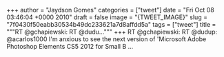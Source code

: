 
+++
author = "Jaydson Gomes"
categories = ["tweet"]
date = "Fri Oct 08 03:46:04 +0000 2010"
draft = false
image = "{TWEET_IMAGE}"
slug = "7f0430f50eabb30534b49dc233621a7d8affdd5a"
tags = ["tweet"]
title = """RT @gchapiewski: RT @dudu..."""
+++
RT @gchapiewski: RT @dudup: @acarlos1000 I'm anxious to see the next version of 'Microsoft Adobe Photoshop Elements CS5 2012 for Small B ...
